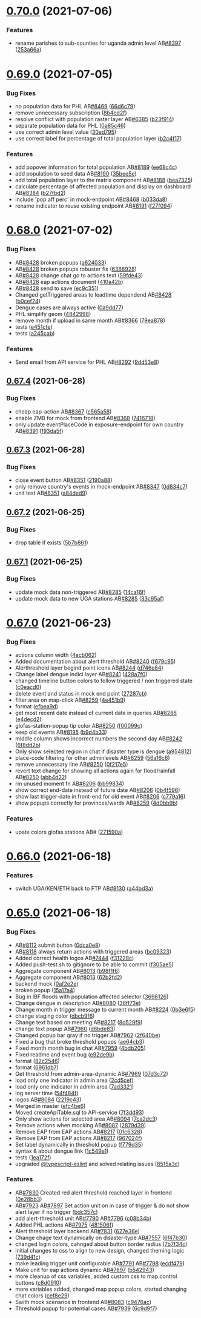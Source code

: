 # [0.70.0](https://github.com/rodekruis/IBF-system/compare/v0.69.0...v0.70.0) (2021-07-06)


### Features

* rename parishes to sub-counties for uganda admin level AB[#8397](https://github.com/rodekruis/IBF-system/issues/8397) ([253a66a](https://github.com/rodekruis/IBF-system/commit/253a66aa420d2bcc6b623f934d13e0a4af9fc9a7))



# [0.69.0](https://github.com/rodekruis/IBF-system/compare/v0.68.0...v0.69.0) (2021-07-05)


### Bug Fixes

* no population data for PHL AB[#8469](https://github.com/rodekruis/IBF-system/issues/8469) ([66d6c79](https://github.com/rodekruis/IBF-system/commit/66d6c797e27bad4550d875f952b05a5c389f8e7e))
* remove unnecessary subscription ([8b4cd2f](https://github.com/rodekruis/IBF-system/commit/8b4cd2ff2e69dc36563db6c75a64998cabe09164))
* resolve conflict with population raster layer AB[#6385](https://github.com/rodekruis/IBF-system/issues/6385) ([b23f914](https://github.com/rodekruis/IBF-system/commit/b23f914b0b4419672a2593bd629d5d2e21313906))
* separate population data for PHL ([0a85c46](https://github.com/rodekruis/IBF-system/commit/0a85c46e31ad769471dc3db810ce79c36a42d857))
* use correct admin level value ([30ed795](https://github.com/rodekruis/IBF-system/commit/30ed795875770d76198da8a3407af2741d2aa89e))
* use correct label for percentage of total population layer ([b2c4f17](https://github.com/rodekruis/IBF-system/commit/b2c4f17f4e645e14172265d5c41abd04261e6ea0))


### Features

* add popover information for total population AB[#8189](https://github.com/rodekruis/IBF-system/issues/8189) ([ee68c4c](https://github.com/rodekruis/IBF-system/commit/ee68c4cd7ddb9718b56ff1df0463bd7cbaf71f37))
* add population to seed data AB[#8190](https://github.com/rodekruis/IBF-system/issues/8190) ([35bee5e](https://github.com/rodekruis/IBF-system/commit/35bee5e7333599afedec4939d2777e9e457b99b7))
* add total population layer to the matrix component AB[#8188](https://github.com/rodekruis/IBF-system/issues/8188) ([bea7325](https://github.com/rodekruis/IBF-system/commit/bea732538d280592dd3a5d19861e063a374cc0ce))
* calculate percentage of affected population and display on dashboard AB[#8384](https://github.com/rodekruis/IBF-system/issues/8384) ([b27fbd2](https://github.com/rodekruis/IBF-system/commit/b27fbd2cb879684af1efe4002698354ab3401711))
* include 'pop aff perc' in mock-endpoint AB[#8468](https://github.com/rodekruis/IBF-system/issues/8468) ([b033da8](https://github.com/rodekruis/IBF-system/commit/b033da87038da48cda2cd2c368c31621dfb18e32))
* rename indicator to reuse existing endpoint AB[#8191](https://github.com/rodekruis/IBF-system/issues/8191) ([f27f094](https://github.com/rodekruis/IBF-system/commit/f27f094c526104e0d9b0643a022039f8ed2c2994))



# [0.68.0](https://github.com/rodekruis/IBF-system/compare/v0.67.4...v0.68.0) (2021-07-02)


### Bug Fixes

* AB[#8428](https://github.com/rodekruis/IBF-system/issues/8428) broken popups ([a624033](https://github.com/rodekruis/IBF-system/commit/a6240334f18a4b8086ec59fb98be0a1b0e854593))
* AB[#8428](https://github.com/rodekruis/IBF-system/issues/8428) broken popups robuster fix ([6368928](https://github.com/rodekruis/IBF-system/commit/6368928b64f33d489f8ddd82590670e961259bf2))
* AB[#8428](https://github.com/rodekruis/IBF-system/issues/8428) change chat go to actions text ([59fde43](https://github.com/rodekruis/IBF-system/commit/59fde43798ee47e51668d98b9b24acda72a9d530))
* AB[#8428](https://github.com/rodekruis/IBF-system/issues/8428) eap actions document ([410a42b](https://github.com/rodekruis/IBF-system/commit/410a42bca8b1038413d2e7f391840f8603c4bf8f))
* AB[#8428](https://github.com/rodekruis/IBF-system/issues/8428) send to save ([ec9c351](https://github.com/rodekruis/IBF-system/commit/ec9c35110d1dca1355ba0e89687c5ae8b8714be7))
* Changed getTriggered areas to leadtime dependend AB[#8428](https://github.com/rodekruis/IBF-system/issues/8428) ([b0cef24](https://github.com/rodekruis/IBF-system/commit/b0cef244567e5b2fc733b2e2f2887e6aaabc467e))
* Dengue cases are always active ([0a9dd77](https://github.com/rodekruis/IBF-system/commit/0a9dd77e5da10e4738abf5a6b0836698de1ac7b0))
* PHL simplify geom ([4842998](https://github.com/rodekruis/IBF-system/commit/4842998ac7350aeb572c9aa1abde5cb8237f3b57))
* remove month if upload in same month AB[#8366](https://github.com/rodekruis/IBF-system/issues/8366) ([79ea878](https://github.com/rodekruis/IBF-system/commit/79ea8787262b0a43feb59394bc02ef389e170d41))
* tests ([e451cfe](https://github.com/rodekruis/IBF-system/commit/e451cfe9ed7b29169a0b85cd2ab8bef35ed4f3f9))
* tests ([a245cab](https://github.com/rodekruis/IBF-system/commit/a245cabd7031b373e16760161f71f3474d8d0fd0))


### Features

* Send email from API service for PHL AB[#8292](https://github.com/rodekruis/IBF-system/issues/8292) ([9dd53e8](https://github.com/rodekruis/IBF-system/commit/9dd53e8a7367b52d09185c5035ce046ed7f7b52d))



## [0.67.4](https://github.com/rodekruis/IBF-system/compare/v0.67.3...v0.67.4) (2021-06-28)


### Bug Fixes

* cheap eap-action AB[#8367](https://github.com/rodekruis/IBF-system/issues/8367) ([c565a58](https://github.com/rodekruis/IBF-system/commit/c565a583cb60fceff18d1bb038acb66d04a0c61b))
* enable ZMB for mock from frontend AB[#8368](https://github.com/rodekruis/IBF-system/issues/8368) ([7416718](https://github.com/rodekruis/IBF-system/commit/7416718909027945449a2644ae28767e2e4ae133))
* only update eventPlaceCode in exposure-endpoint for own country AB[#8391](https://github.com/rodekruis/IBF-system/issues/8391) ([193da5f](https://github.com/rodekruis/IBF-system/commit/193da5fea78a6d858ceb9451e943d3702af90a04))



## [0.67.3](https://github.com/rodekruis/IBF-system/compare/v0.67.2...v0.67.3) (2021-06-28)


### Bug Fixes

* close event button AB[#8351](https://github.com/rodekruis/IBF-system/issues/8351) ([2190a88](https://github.com/rodekruis/IBF-system/commit/2190a88539df8b895615d8bf7d3dd92d5658818f))
* only remove country's events in mock-endpoint AB[#8347](https://github.com/rodekruis/IBF-system/issues/8347) ([0d834c7](https://github.com/rodekruis/IBF-system/commit/0d834c71fbe6eadd6a786d6277913dee9056d094))
* unit test AB[#8351](https://github.com/rodekruis/IBF-system/issues/8351) ([a84ded9](https://github.com/rodekruis/IBF-system/commit/a84ded9f1e76b5d718f56f89857300361aa32c1c))



## [0.67.2](https://github.com/rodekruis/IBF-system/compare/v0.67.1...v0.67.2) (2021-06-25)


### Bug Fixes

* drop table if exists ([5b7b861](https://github.com/rodekruis/IBF-system/commit/5b7b8618076a3736425862908b527d77a5e09441))



## [0.67.1](https://github.com/rodekruis/IBF-system/compare/v0.67.0...v0.67.1) (2021-06-25)


### Bug Fixes

* update mock data non-triggered AB[#8285](https://github.com/rodekruis/IBF-system/issues/8285) ([14ca16f](https://github.com/rodekruis/IBF-system/commit/14ca16f98817fb2cb9dc1bd863649ce0f18f9db9))
* update mock data to new UGA stations AB[#8285](https://github.com/rodekruis/IBF-system/issues/8285) ([33c95af](https://github.com/rodekruis/IBF-system/commit/33c95afece7788d5cadfc577bca03241102e8559))



# [0.67.0](https://github.com/rodekruis/IBF-system/compare/v0.66.0...v0.67.0) (2021-06-23)


### Bug Fixes

* actions column width ([4ecb062](https://github.com/rodekruis/IBF-system/commit/4ecb062b03acea9f569b325b9ff09cb318a1553a))
* Added documentation about alert threshold AB[#8240](https://github.com/rodekruis/IBF-system/issues/8240) ([f679c95](https://github.com/rodekruis/IBF-system/commit/f679c95d5e177e7e3a643a12c1e9f6abf90d1e11))
* Alerthreshold layer begind point icons AB[#8244](https://github.com/rodekruis/IBF-system/issues/8244) ([d746e84](https://github.com/rodekruis/IBF-system/commit/d746e840325bd3b25bd18615cdcbc4cdaf12b760))
* Change label dengue indici layer AB[#8241](https://github.com/rodekruis/IBF-system/issues/8241) ([428a7f0](https://github.com/rodekruis/IBF-system/commit/428a7f0a484422363dc48ba7f8073f444b10dce1))
* changed timeline button colors to follow triggered / non triggered state ([c0eacd0](https://github.com/rodekruis/IBF-system/commit/c0eacd022702002daf28add6d88f25fefa7ba79e))
* delete event and status in mock end point ([27287cb](https://github.com/rodekruis/IBF-system/commit/27287cb3c3c64df861674a3e876c615d7ee12d3c))
* filter area on map-click AB[#8259](https://github.com/rodekruis/IBF-system/issues/8259) ([4e451b9](https://github.com/rodekruis/IBF-system/commit/4e451b98436e84b393bc834422881b89280db5e9))
* format ([efbea9d](https://github.com/rodekruis/IBF-system/commit/efbea9dfdb7814a02cba6b3d7c383c276009994c))
* get most recent date instead of current date in queries AB[#8288](https://github.com/rodekruis/IBF-system/issues/8288) ([e4decd2](https://github.com/rodekruis/IBF-system/commit/e4decd21f84191bc1a7a56dd3929f40553bfa5d1))
* glofas-station-popup tip color AB[#8250](https://github.com/rodekruis/IBF-system/issues/8250) ([f00099c](https://github.com/rodekruis/IBF-system/commit/f00099ce1a77fbdda85210fb723730e92fbcafa1))
* keep old events AB[#8195](https://github.com/rodekruis/IBF-system/issues/8195) ([b9d4b33](https://github.com/rodekruis/IBF-system/commit/b9d4b33821b5b5431322860bd588d69315b29756))
* middle column shows incorrect numbers the second day AB[#8242](https://github.com/rodekruis/IBF-system/issues/8242) ([6f8dd2b](https://github.com/rodekruis/IBF-system/commit/6f8dd2b99cf0f3880cc4a316737fee37888719ae))
* Only show selected region in chat if disaster type is dengue ([a954812](https://github.com/rodekruis/IBF-system/commit/a9548123f5b9eab0b3483dd1e0859082dfe4d96c))
* place-code filtering for other adminlevels AB[#8259](https://github.com/rodekruis/IBF-system/issues/8259) ([56a16c6](https://github.com/rodekruis/IBF-system/commit/56a16c6235725f05c1f4243a364889f8a19b786c))
* remove unnecessary line AB[#8250](https://github.com/rodekruis/IBF-system/issues/8250) ([0f217e5](https://github.com/rodekruis/IBF-system/commit/0f217e5b913dcac7c785e7433a6c7e858899cb67))
* revert text change for showing all actions again for flood/rainfall AB[#8250](https://github.com/rodekruis/IBF-system/issues/8250) ([abb4d22](https://github.com/rodekruis/IBF-system/commit/abb4d220d63889f609eb2205fde51aee64c3bce1))
* rm unused moment fn AB[#8206](https://github.com/rodekruis/IBF-system/issues/8206) ([bb99834](https://github.com/rodekruis/IBF-system/commit/bb9983485cf32e14bb12ea0e0323be440a287dc2))
* show correct end-date instead of future date AB[#8206](https://github.com/rodekruis/IBF-system/issues/8206) ([0b4f596](https://github.com/rodekruis/IBF-system/commit/0b4f59690358ccd384e04a0519f1454f6c569ef4))
* show last trigger-date in front-end for old event AB[#8206](https://github.com/rodekruis/IBF-system/issues/8206) ([c779a16](https://github.com/rodekruis/IBF-system/commit/c779a1668971f0f0d68fad0f67c0378dd4e09b6d))
* show popups correctly for provinces/wards AB[#8259](https://github.com/rodekruis/IBF-system/issues/8259) ([4d0bb9b](https://github.com/rodekruis/IBF-system/commit/4d0bb9b8d0bd69d8bba5a348f1191572d2767412))


### Features

* upate colors glofas stations AB# ([271590a](https://github.com/rodekruis/IBF-system/commit/271590a1001764cac5f5285bdca9cefbbaf09819))



# [0.66.0](https://github.com/rodekruis/IBF-system/compare/v0.65.0...v0.66.0) (2021-06-18)


### Features

* switch UGA/KEN/ETH back to FTP AB[#8130](https://github.com/rodekruis/IBF-system/issues/8130) ([a44bd3a](https://github.com/rodekruis/IBF-system/commit/a44bd3a7be834099e738d2982dc00bd0545ead3e))



# [0.65.0](https://github.com/rodekruis/IBF-system/compare/v0.64.5...v0.65.0) (2021-06-18)


### Bug Fixes

* AB[#8112](https://github.com/rodekruis/IBF-system/issues/8112) submit button ([0dca0e8](https://github.com/rodekruis/IBF-system/commit/0dca0e84e8a6cd9f4940efaefa24e1d540dd1e4d))
* AB[#8118](https://github.com/rodekruis/IBF-system/issues/8118) always return actions with triggered areas ([bc09323](https://github.com/rodekruis/IBF-system/commit/bc09323c74393858a159766823253669041e7ba0))
* Added correct health logos AB[#7444](https://github.com/rodekruis/IBF-system/issues/7444) ([f31228c](https://github.com/rodekruis/IBF-system/commit/f31228c8ffd5240ec26a05af5de49e93e52f57b0))
* Added push-test.sh to gitignore to be able to commit ([f305ae5](https://github.com/rodekruis/IBF-system/commit/f305ae5c07abe27e182e29e50dcc4a6b8197f9ba))
* Aggregate component AB[#8013](https://github.com/rodekruis/IBF-system/issues/8013) ([b98f1f6](https://github.com/rodekruis/IBF-system/commit/b98f1f62e72a7621e7f0dd0f5ae210af0c81dc8f))
* Aggregate component AB[#8013](https://github.com/rodekruis/IBF-system/issues/8013) ([62b2fd2](https://github.com/rodekruis/IBF-system/commit/62b2fd2578f2a966278a7910aac94d500484fa8b))
* backend mock ([0af2e2e](https://github.com/rodekruis/IBF-system/commit/0af2e2e3b0c78c4a392d9d9f8f06aa63ab8f223f))
* broken popup ([15a17a4](https://github.com/rodekruis/IBF-system/commit/15a17a43dace3277d81d11dc85076ed1b4f4e3f3))
* Bug in IBF floods with population affected selector ([3698126](https://github.com/rodekruis/IBF-system/commit/3698126c49e9fdbbe4917d04745928a4210a9819))
* Change dengue in description AB[#8080](https://github.com/rodekruis/IBF-system/issues/8080) ([36ff73e](https://github.com/rodekruis/IBF-system/commit/36ff73eb13b291ef037569c2b1c312549ded6205))
* Change month in trigger message to current month AB[#8224](https://github.com/rodekruis/IBF-system/issues/8224) ([0b3e6f5](https://github.com/rodekruis/IBF-system/commit/0b3e6f5fa8472169647a4cb0c230aced803dcc4e))
* change staging color ([dbcb9f6](https://github.com/rodekruis/IBF-system/commit/dbcb9f63431851876ce3e7581f070a7df99d8cc3))
* Change text based on meeting AB[#8217](https://github.com/rodekruis/IBF-system/issues/8217) ([8d529f9](https://github.com/rodekruis/IBF-system/commit/8d529f922404d7040cb73250b0e2b1242f6f9065))
* change text popup AB[#7960](https://github.com/rodekruis/IBF-system/issues/7960) ([d6bde83](https://github.com/rodekruis/IBF-system/commit/d6bde83ed31c0456e823338725bb040d0dbd486e))
* Changed popup bar gray if no trigger  AB[#7962](https://github.com/rodekruis/IBF-system/issues/7962) ([2f640be](https://github.com/rodekruis/IBF-system/commit/2f640be6c927be23e8164d8d52bd0a4c5a2360bc))
* Fixed a bug that broke threshold popups ([ae64cb3](https://github.com/rodekruis/IBF-system/commit/ae64cb3b77a9d96c9ac297e442d40ee30849f71c))
* Fixed month month bug in chat AB[#7959](https://github.com/rodekruis/IBF-system/issues/7959) ([4bdb205](https://github.com/rodekruis/IBF-system/commit/4bdb205d2a2bf878ec4f12d6e4d519809b5dff0b))
* Fixed readme and event bug ([e92de9b](https://github.com/rodekruis/IBF-system/commit/e92de9bb78c31e8244499ffd474ac9c8745714a4))
* format ([82c2546](https://github.com/rodekruis/IBF-system/commit/82c2546161139dbf17686f45ba1ba0bfbdb9179b))
* format ([6961db7](https://github.com/rodekruis/IBF-system/commit/6961db70238da1107cf11e2300876bcede2ce814))
* Get threshold from admin-area-dynamic AB[#7969](https://github.com/rodekruis/IBF-system/issues/7969) ([07d3c72](https://github.com/rodekruis/IBF-system/commit/07d3c724affaa4f1c8d188f06d131dad9ef5ecdd))
* load only one indicator in admin area ([2cd5cef](https://github.com/rodekruis/IBF-system/commit/2cd5cef50146e6f5030e00bb39546925046ea53a))
* load only one indicator in admin area ([7ad3321](https://github.com/rodekruis/IBF-system/commit/7ad33213e87181425a1c100833ca27e87f9fc23f))
* log server time ([54f484f](https://github.com/rodekruis/IBF-system/commit/54f484fc26cff7af8a93ab2580e24bc7e9214289))
* logos AB[#8084](https://github.com/rodekruis/IBF-system/issues/8084) ([2219c43](https://github.com/rodekruis/IBF-system/commit/2219c43b19862cfb6bc764ea193a6447f4e5985d))
* Merged in master ([efc4be6](https://github.com/rodekruis/IBF-system/commit/efc4be6f47fa892f6e81e187cb1bea287a317c6a))
* Moved createApiTable.sql to API-service ([7f3dd93](https://github.com/rodekruis/IBF-system/commit/7f3dd93e8498564bcdfaabac6c684cceb13b9f8a))
* Only show actions for selected area AB[#8094](https://github.com/rodekruis/IBF-system/issues/8094) ([7ca2dc3](https://github.com/rodekruis/IBF-system/commit/7ca2dc300723cc76a44039ba519547d17671ab5e))
* Remove actions when mocking AB[#8087](https://github.com/rodekruis/IBF-system/issues/8087) ([2879d39](https://github.com/rodekruis/IBF-system/commit/2879d392b9e2fc61108f87c12738a262ff60b054))
* Remove EAP from EAP actions  AB[#8217](https://github.com/rodekruis/IBF-system/issues/8217) ([01c6328](https://github.com/rodekruis/IBF-system/commit/01c6328af1c6c9e87610582f2bafa410bcb9619a))
* Remove EAP from EAP actions  AB[#8217](https://github.com/rodekruis/IBF-system/issues/8217) ([967024f](https://github.com/rodekruis/IBF-system/commit/967024f36809bcf9a01455d2b84954bd730fe184))
* Set label dynamically in threshold popup ([f779d35](https://github.com/rodekruis/IBF-system/commit/f779d35e11a62b253a144b858463bdcfb16f68c7))
* syntax & about dengue link ([1c549e1](https://github.com/rodekruis/IBF-system/commit/1c549e1abf88bc1ef94cd898dcd44103292dfc76))
* tests ([1ea172f](https://github.com/rodekruis/IBF-system/commit/1ea172f5b40e7b11720f336a216eeb18ddbfc299))
* upgraded [@typescript-eslint](https://github.com/typescript-eslint) and solved relating issues ([8515a3c](https://github.com/rodekruis/IBF-system/commit/8515a3c6bed3bc30bc56521e9aab8e2ea5e81d9f))


### Features

* AB[#7830](https://github.com/rodekruis/IBF-system/issues/7830) Created red alert threshold reached layer in frontend ([0e28bb3](https://github.com/rodekruis/IBF-system/commit/0e28bb39abaa19edbbe7fa0224d6ba4a8bd02fa3))
* AB[#7923](https://github.com/rodekruis/IBF-system/issues/7923) AB[#7897](https://github.com/rodekruis/IBF-system/issues/7897) Set action unit on in case of trigger & do not show alert layer if no trigger ([bdc357c](https://github.com/rodekruis/IBF-system/commit/bdc357c250d392cda89bef6fc7a8216d36334568))
* add alert-threshold unit AB[#7790](https://github.com/rodekruis/IBF-system/issues/7790) AB[#7796](https://github.com/rodekruis/IBF-system/issues/7796) ([c08b34b](https://github.com/rodekruis/IBF-system/commit/c08b34b320de733aedb7b93195cac4422028b3dd))
* Added PHL actions AB[#7975](https://github.com/rodekruis/IBF-system/issues/7975) ([481506f](https://github.com/rodekruis/IBF-system/commit/481506fc470bb5980085b60b071c8cf1d4a6967c))
* Alert threshold layer backend AB[#7831](https://github.com/rodekruis/IBF-system/issues/7831) ([627e36e](https://github.com/rodekruis/IBF-system/commit/627e36ea016239a6239ec71136661b32a3041242))
* Change chage text dynamically on disaster-type AB[#7557](https://github.com/rodekruis/IBF-system/issues/7557) ([6f47b30](https://github.com/rodekruis/IBF-system/commit/6f47b3005c61988eccaf66a1180c039ce127ca78))
* changed login colors, cahnged about button border radius ([7b7f34c](https://github.com/rodekruis/IBF-system/commit/7b7f34c94f5ce57a8e39a000bd8f0f91fe11503e))
* initial changes to css to align to new design, changed theming logic ([739d41c](https://github.com/rodekruis/IBF-system/commit/739d41cdb5c09c9b7ab5cc1141db511d3fd9c7e0))
* make leading trigger unit configurable AB[#7791](https://github.com/rodekruis/IBF-system/issues/7791) AB[#7798](https://github.com/rodekruis/IBF-system/issues/7798) ([ecdf479](https://github.com/rodekruis/IBF-system/commit/ecdf479353feb6abeec76105fb61309a4a0d38b3))
* Make unit for eap actions dynamic AB[#7897](https://github.com/rodekruis/IBF-system/issues/7897) ([b542943](https://github.com/rodekruis/IBF-system/commit/b542943cf665b48909bdef44e6d692a6ca543771))
* more cleanup of css variables, added custom css to map control buttons ([c8d0910](https://github.com/rodekruis/IBF-system/commit/c8d09105b48feef54ee0c4d036098c6be0f73f98))
* more variables added, changed map popup colors, started changing chat colors ([cef8e29](https://github.com/rodekruis/IBF-system/commit/cef8e299aac3719ab1fda1083a245fa6a7c0b101))
* Swith mock scenarios in frontend AB[#8083](https://github.com/rodekruis/IBF-system/issues/8083) ([c9476ac](https://github.com/rodekruis/IBF-system/commit/c9476ac8a707aea3071a225037032fe0149827bd))
* Threshold popup for potential cases AB[#7939](https://github.com/rodekruis/IBF-system/issues/7939) ([6c9d9f7](https://github.com/rodekruis/IBF-system/commit/6c9d9f73fe79cf250208270fc95d7c573f545302))



